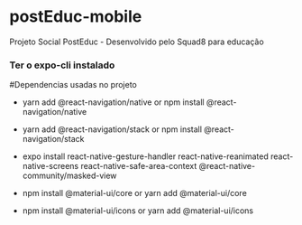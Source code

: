 # postEduc-mobile
Projeto Social PostEduc - Desenvolvido pelo Squad8 para educação


### Ter o expo-cli instalado
#Dependencias usadas no projeto
- yarn add @react-navigation/native   or   npm install @react-navigation/native

- yarn add @react-navigation/stack  or  npm install @react-navigation/stack

- expo install react-native-gesture-handler react-native-reanimated react-native-screens react-native-safe-area-context @react-native-community/masked-view

- npm install @material-ui/core  or  yarn add @material-ui/core

- npm install @material-ui/icons  or  yarn add @material-ui/icons




